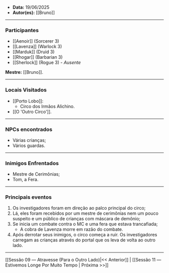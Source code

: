 - **Data:** 19/06/2025
- **Autor(es):** [[Bruno]]

---

### Participantes

- [[Aenoir]] (Sorcerer 3)
- [[Lavenza]] (Warlock 3)
- [[Marduk]] (Druid 3)
- [[Rhogar]] (Barbarian 3)
- [[Sherlock]] (Rogue 3) - *Ausente*

**Mestre:** [[Bruno]].

---  

### Locais Visitados

- [[Porto Lobo]]:
	- Circo dos Irmãos Alichino.
- [[O 'Outro Circo']].

---

### NPCs encontrados

- Várias crianças;
- Vários guardas.

---

### Inimigos Enfrentados

- Mestre de Cerimônias;
- Tom, a Fera.

---

### Principais eventos

1. Os investigadores foram em direção ao palco principal do circo;
2. Lá, eles foram recebidos por um mestre de cerimônias nem um pouco suspeito e um público de crianças com máscara de demônio;
3. Se inicia um combate contra o MC e uma fera que estava trancafiada;
	- A cobra de Lavenza morre em razão do combate.
4. Após derrotar seus inimigos, o circo começa a ruir. Os investigadores carregam as crianças através do portal que os leva de volta ao outro lado.

---

[[Sessão 09 ― Atravesse (Para o Outro Lado)|<< Anterior]] | [[Sessão 11 ― Estivemos Longe Por Muito Tempo | Próxima >>]]